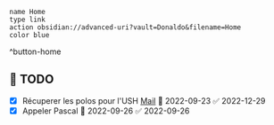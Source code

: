 
```button
name Home
type link
action obsidian://advanced-uri?vault=Donaldo&filename=Home
color blue
```
^button-home
## 📆  TODO
- [x] Récuperer les polos pour l'USH [Mail](message://<PR0P264MB0268B670B57EB940D85D085796519@PR0P264MB0268.FRAP264.PROD.OUTLOOK.COM>) 📅 2022-09-23 ✅ 2022-12-29
- [x] Appeler Pascal 📅 2022-09-26 ✅ 2022-09-26